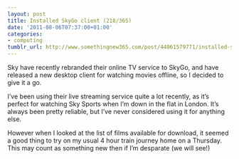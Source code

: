 ```yaml
---
layout: post
title: Installed SkyGo client (218/365)
date: '2011-08-06T07:37:00+01:00'
categories:
- computing
tumblr_url: http://www.somethingnew365.com/post/44061579771/installed-skygo-client-218365
---
```

Sky have recently rebranded their online TV service to SkyGo, and have released a new desktop client for watching movies offline, so I decided to give it a go.

I’ve been using their live streaming service quite a lot recently, as it’s perfect for watching Sky Sports when I’m down in the flat in London. It’s always been pretty reliable, but I’ve never considered using it for anything else.

However when I looked at the list of films available for download, it seemed a good thing to try on my usual 4 hour train journey home on a Thursday. This may count as something new then if I’m desparate (we will see!)
